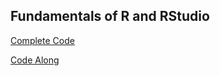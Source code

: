 ## Fundamentals of R and RStudio

<a href="https://raw.githubusercontent.com/DanielleQuinn/DataScienceSeries/main/01_Fundamentals/fundamentals_COMPLETE.R" download>Complete Code</a>

<a href="https://raw.githubusercontent.com/DanielleQuinn/DataScienceSeries/main/01_Fundamentals/fundamentals_CODEALONG.R" download>Code Along</a>
